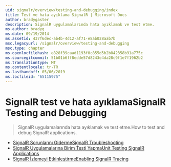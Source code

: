 ```yaml
---
uid: signalr/overview/testing-and-debugging/index
title: Test ve hata ayıklama SignalR | Microsoft Docs
author: bradygaster
description: SignalR uygulamalarında hata ayıklamak ve test etme.
ms.author: bradyg
ms.date: 09/19/2014
ms.assetid: 437f6dec-ab4b-4d12-af71-e8ab028aab7b
msc.legacyurl: /signalr/overview/testing-and-debugging
msc.type: chapter
ms.openlocfilehash: e828f39caad1193f0c855d5b2b842358b91a775c
ms.sourcegitcommit: 51b01b6ff8edde57d8243e4da28c9f1e7f1962b2
ms.translationtype: MT
ms.contentlocale: tr-TR
ms.lasthandoff: 05/06/2019
ms.locfileid: "65115975"
---
```

# <a name="signalr-testing-and-debugging"></a><span data-ttu-id="7bfde-103">SignalR test ve hata ayıklama</span><span class="sxs-lookup"><span data-stu-id="7bfde-103">SignalR Testing and Debugging</span></span>

> <span data-ttu-id="7bfde-104">SignalR uygulamalarında hata ayıklamak ve test etme.</span><span class="sxs-lookup"><span data-stu-id="7bfde-104">How to test and debug SignalR applications.</span></span>

- [<span data-ttu-id="7bfde-105">SignalR Sorunlarını Giderme</span><span class="sxs-lookup"><span data-stu-id="7bfde-105">SignalR Troubleshooting</span></span>](troubleshooting.md)
- [<span data-ttu-id="7bfde-106">SignalR Uygulamalarına Birim Testi Yapma</span><span class="sxs-lookup"><span data-stu-id="7bfde-106">Unit Testing SignalR Applications</span></span>](unit-testing-signalr-applications.md)
- [<span data-ttu-id="7bfde-107">SignalR İzlemeyi Etkinleştirme</span><span class="sxs-lookup"><span data-stu-id="7bfde-107">Enabling SignalR Tracing</span></span>](enabling-signalr-tracing.md)
